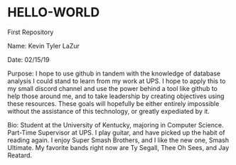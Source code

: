 # HELLO-WORLD

First Repository

Name: Kevin Tyler LaZur

Date: 02/15/19

Purpose: I hope to use github in tandem with the knowledge of database analysis I could stand to learn from my work at UPS. I hope to apply this to my small discord channel and use the power behind a tool like github to help those around me, and to take leadership by creating objectives using these resources. These goals will hopefully be either entirely impossible without the assistance of this technology, or greatly expediated by it.

Bio: Student at the University of Kentucky, majoring in Computer Science. Part-Time Supervisor at UPS. I play guitar, and have picked up the habit of reading again. I enjoy Super Smash Brothers, and I like the new one, Smash Ultimate. My favorite bands right now are Ty Segall, Thee Oh Sees, and Jay Reatard.

